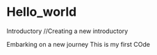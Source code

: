 # Hello_world
Introductory
//Creating a new introductory
<html>
<body>Embarking on a new journey</body>
<head>This is my first COde</head>
</html>
